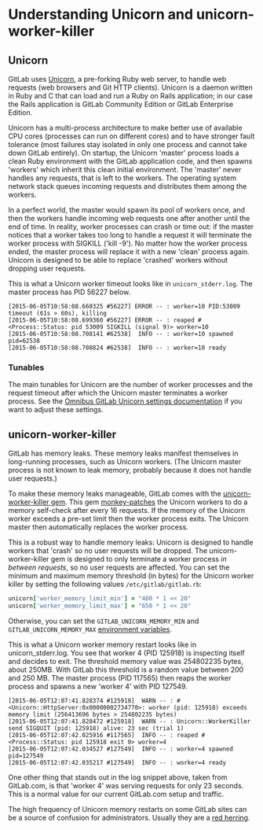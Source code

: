 # Understanding Unicorn and unicorn-worker-killer

## Unicorn

GitLab uses [Unicorn](https://bogomips.org/unicorn/), a pre-forking Ruby web
server, to handle web requests (web browsers and Git HTTP clients). Unicorn is
a daemon written in Ruby and C that can load and run a Ruby on Rails
application; in our case the Rails application is GitLab Community Edition or
GitLab Enterprise Edition.

Unicorn has a multi-process architecture to make better use of available CPU
cores (processes can run on different cores) and to have stronger fault
tolerance (most failures stay isolated in only one process and cannot take down
GitLab entirely). On startup, the Unicorn 'master' process loads a clean Ruby
environment with the GitLab application code, and then spawns 'workers' which
inherit this clean initial environment. The 'master' never handles any
requests, that is left to the workers. The operating system network stack
queues incoming requests and distributes them among the workers.

In a perfect world, the master would spawn its pool of workers once, and then
the workers handle incoming web requests one after another until the end of
time. In reality, worker processes can crash or time out: if the master notices
that a worker takes too long to handle a request it will terminate the worker
process with SIGKILL ('kill -9'). No matter how the worker process ended, the
master process will replace it with a new 'clean' process again. Unicorn is
designed to be able to replace 'crashed' workers without dropping user
requests.

This is what a Unicorn worker timeout looks like in `unicorn_stderr.log`. The
master process has PID 56227 below.

```plaintext
[2015-06-05T10:58:08.660325 #56227] ERROR -- : worker=10 PID:53009 timeout (61s > 60s), killing
[2015-06-05T10:58:08.699360 #56227] ERROR -- : reaped #<Process::Status: pid 53009 SIGKILL (signal 9)> worker=10
[2015-06-05T10:58:08.708141 #62538]  INFO -- : worker=10 spawned pid=62538
[2015-06-05T10:58:08.708824 #62538]  INFO -- : worker=10 ready
```

### Tunables

The main tunables for Unicorn are the number of worker processes and the
request timeout after which the Unicorn master terminates a worker process.
See the [Omnibus GitLab Unicorn settings
documentation](https://gitlab.com/gitlab-org/omnibus-gitlab/blob/master/doc/settings/unicorn.md)
if you want to adjust these settings.

## unicorn-worker-killer

GitLab has memory leaks. These memory leaks manifest themselves in long-running
processes, such as Unicorn workers. (The Unicorn master process is not known to
leak memory, probably because it does not handle user requests.)

To make these memory leaks manageable, GitLab comes with the
[unicorn-worker-killer gem](https://github.com/kzk/unicorn-worker-killer). This
gem [monkey-patches](https://en.wikipedia.org/wiki/Monkey_patch) the Unicorn
workers to do a memory self-check after every 16 requests. If the memory of the
Unicorn worker exceeds a pre-set limit then the worker process exits. The
Unicorn master then automatically replaces the worker process.

This is a robust way to handle memory leaks: Unicorn is designed to handle
workers that 'crash' so no user requests will be dropped. The
unicorn-worker-killer gem is designed to only terminate a worker process _in
between requests_, so no user requests are affected. You can set the minimum and
maximum memory threshold (in bytes) for the Unicorn worker killer by
setting the following values `/etc/gitlab/gitlab.rb`:

```ruby
unicorn['worker_memory_limit_min'] = "400 * 1 << 20"
unicorn['worker_memory_limit_max'] = "650 * 1 << 20"
```

Otherwise, you can set the `GITLAB_UNICORN_MEMORY_MIN` and `GITLAB_UNICORN_MEMORY_MAX`
[environment variables](../environment_variables.md).

This is what a Unicorn worker memory restart looks like in unicorn_stderr.log.
You see that worker 4 (PID 125918) is inspecting itself and decides to exit.
The threshold memory value was 254802235 bytes, about 250MB. With GitLab this
threshold is a random value between 200 and 250 MB. The master process (PID
117565) then reaps the worker process and spawns a new 'worker 4' with PID
127549.

```plaintext
[2015-06-05T12:07:41.828374 #125918]  WARN -- : #<Unicorn::HttpServer:0x00000002734770>: worker (pid: 125918) exceeds memory limit (256413696 bytes > 254802235 bytes)
[2015-06-05T12:07:41.828472 #125918]  WARN -- : Unicorn::WorkerKiller send SIGQUIT (pid: 125918) alive: 23 sec (trial 1)
[2015-06-05T12:07:42.025916 #117565]  INFO -- : reaped #<Process::Status: pid 125918 exit 0> worker=4
[2015-06-05T12:07:42.034527 #127549]  INFO -- : worker=4 spawned pid=127549
[2015-06-05T12:07:42.035217 #127549]  INFO -- : worker=4 ready
```

One other thing that stands out in the log snippet above, taken from
GitLab.com, is that 'worker 4' was serving requests for only 23 seconds. This
is a normal value for our current GitLab.com setup and traffic.

The high frequency of Unicorn memory restarts on some GitLab sites can be a
source of confusion for administrators. Usually they are a [red
herring](https://en.wikipedia.org/wiki/Red_herring).
